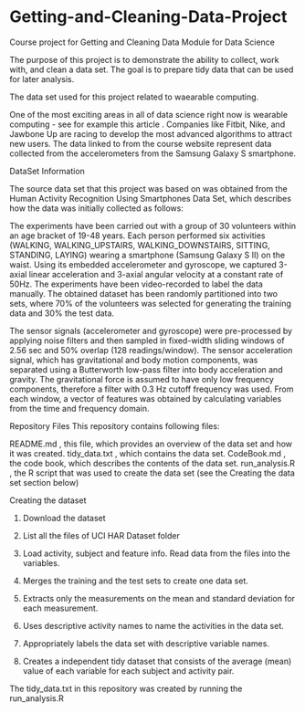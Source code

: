 # Getting-and-Cleaning-Data-Project
Course project for Getting and Cleaning Data Module for Data Science

The purpose of this project is to demonstrate the ability to collect, work with, and clean a data set. The goal is to prepare tidy data that can be used for later analysis.

The data set used for this project related to waearable computing.

One of the most exciting areas in all of data science right now is wearable computing - see for example this article . Companies like Fitbit, Nike, and Jawbone Up are racing to develop the most advanced algorithms to attract new users. The data linked to from the course website represent data collected from the accelerometers from the Samsung Galaxy S smartphone. 

DataSet Information

The source data set that this project was based on was obtained from the Human Activity Recognition Using Smartphones Data Set, which describes how the data was initially collected as follows:

The experiments have been carried out with a group of 30 volunteers within an age bracket of 19-48 years. Each person performed six activities (WALKING, WALKING_UPSTAIRS, WALKING_DOWNSTAIRS, SITTING, STANDING, LAYING) wearing a smartphone (Samsung Galaxy S II) on the waist. Using its embedded accelerometer and gyroscope, we captured 3-axial linear acceleration and 3-axial angular velocity at a constant rate of 50Hz. The experiments have been video-recorded to label the data manually. The obtained dataset has been randomly partitioned into two sets, where 70% of the volunteers was selected for generating the training data and 30% the test data.

The sensor signals (accelerometer and gyroscope) were pre-processed by applying noise filters and then sampled in fixed-width sliding windows of 2.56 sec and 50% overlap (128 readings/window). The sensor acceleration signal, which has gravitational and body motion components, was separated using a Butterworth low-pass filter into body acceleration and gravity. The gravitational force is assumed to have only low frequency components, therefore a filter with 0.3 Hz cutoff frequency was used. From each window, a vector of features was obtained by calculating variables from the time and frequency domain.



Repository Files
This repository contains following files:

README.md , this file, which provides an overview of the data set and how it was created.
tidy_data.txt , which contains the data set.
CodeBook.md , the code book, which describes the contents of the data set.
run_analysis.R , the R script that was used to create the data set (see the Creating the data set section below)


Creating the dataset

1) Download the dataset

2) List all the files of UCI HAR Dataset folder

3) Load activity, subject and feature info. Read data from the files into the variables.

4) Merges the training and the test sets to create one data set.

5) Extracts only the measurements on the mean and standard deviation for each measurement.

6) Uses descriptive activity names to name the activities in the data set.

7) Appropriately labels the data set with descriptive variable names.

8) Creates a independent tidy dataset that consists of the average (mean) value of each variable for each subject and activity pair.

The  tidy_data.txt  in this repository was created by running the  run_analysis.R 